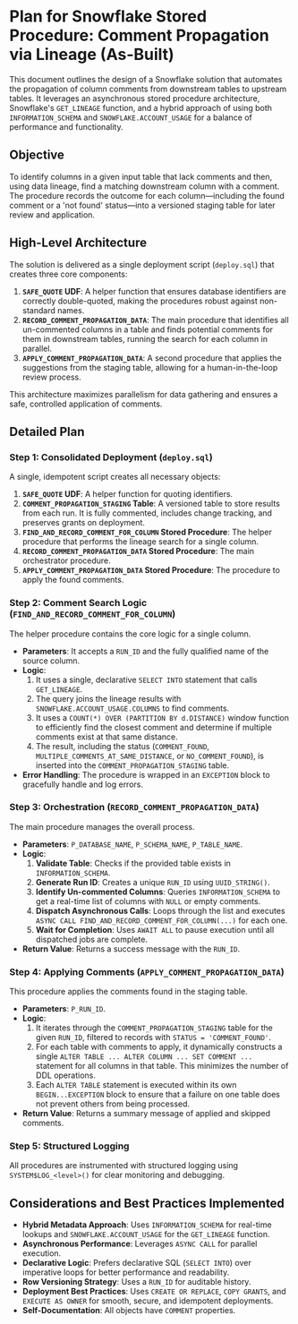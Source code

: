 # Plan for Snowflake Stored Procedure: Comment Propagation via Lineage (As-Built)

This document outlines the design of a Snowflake solution that automates the propagation of column comments from downstream tables to upstream tables. It leverages an asynchronous stored procedure architecture, Snowflake's `GET_LINEAGE` function, and a hybrid approach of using both `INFORMATION_SCHEMA` and `SNOWFLAKE.ACCOUNT_USAGE` for a balance of performance and functionality.

## Objective

To identify columns in a given input table that lack comments and then, using data lineage, find a matching downstream column with a comment. The procedure records the outcome for each column—including the found comment or a 'not found' status—into a versioned staging table for later review and application.

## High-Level Architecture

The solution is delivered as a single deployment script (`deploy.sql`) that creates three core components:

1.  **`SAFE_QUOTE` UDF**: A helper function that ensures database identifiers are correctly double-quoted, making the procedures robust against non-standard names.
2.  **`RECORD_COMMENT_PROPAGATION_DATA`**: The main procedure that identifies all un-commented columns in a table and finds potential comments for them in downstream tables, running the search for each column in parallel.
3.  **`APPLY_COMMENT_PROPAGATION_DATA`**: A second procedure that applies the suggestions from the staging table, allowing for a human-in-the-loop review process.

This architecture maximizes parallelism for data gathering and ensures a safe, controlled application of comments.

## Detailed Plan

### Step 1: Consolidated Deployment (`deploy.sql`)

A single, idempotent script creates all necessary objects:

1.  **`SAFE_QUOTE` UDF**: A helper function for quoting identifiers.
2.  **`COMMENT_PROPAGATION_STAGING` Table**: A versioned table to store results from each run. It is fully commented, includes change tracking, and preserves grants on deployment.
3.  **`FIND_AND_RECORD_COMMENT_FOR_COLUMN` Stored Procedure**: The helper procedure that performs the lineage search for a single column.
4.  **`RECORD_COMMENT_PROPAGATION_DATA` Stored Procedure**: The main orchestrator procedure.
5.  **`APPLY_COMMENT_PROPAGATION_DATA` Stored Procedure**: The procedure to apply the found comments.

### Step 2: Comment Search Logic (`FIND_AND_RECORD_COMMENT_FOR_COLUMN`)

The helper procedure contains the core logic for a single column.

*   **Parameters**: It accepts a `RUN_ID` and the fully qualified name of the source column.
*   **Logic**:
    1.  It uses a single, declarative `SELECT INTO` statement that calls `GET_LINEAGE`.
    2.  The query joins the lineage results with `SNOWFLAKE.ACCOUNT_USAGE.COLUMNS` to find comments.
    3.  It uses a `COUNT(*) OVER (PARTITION BY d.DISTANCE)` window function to efficiently find the closest comment and determine if multiple comments exist at that same distance.
    4.  The result, including the status (`COMMENT_FOUND`, `MULTIPLE_COMMENTS_AT_SAME_DISTANCE`, or `NO_COMMENT_FOUND`), is inserted into the `COMMENT_PROPAGATION_STAGING` table.
*   **Error Handling**: The procedure is wrapped in an `EXCEPTION` block to gracefully handle and log errors.

### Step 3: Orchestration (`RECORD_COMMENT_PROPAGATION_DATA`)

The main procedure manages the overall process.

*   **Parameters**: `P_DATABASE_NAME`, `P_SCHEMA_NAME`, `P_TABLE_NAME`.
*   **Logic**:
    1.  **Validate Table**: Checks if the provided table exists in `INFORMATION_SCHEMA`.
    2.  **Generate Run ID**: Creates a unique `RUN_ID` using `UUID_STRING()`.
    3.  **Identify Un-commented Columns**: Queries `INFORMATION_SCHEMA` to get a real-time list of columns with `NULL` or empty comments.
    4.  **Dispatch Asynchronous Calls**: Loops through the list and executes `ASYNC CALL FIND_AND_RECORD_COMMENT_FOR_COLUMN(...)` for each one.
    5.  **Wait for Completion**: Uses `AWAIT ALL` to pause execution until all dispatched jobs are complete.
*   **Return Value**: Returns a success message with the `RUN_ID`.

### Step 4: Applying Comments (`APPLY_COMMENT_PROPAGATION_DATA`)

This procedure applies the comments found in the staging table.

*   **Parameters**: `P_RUN_ID`.
*   **Logic**:
    1.  It iterates through the `COMMENT_PROPAGATION_STAGING` table for the given `RUN_ID`, filtered to records with `STATUS = 'COMMENT_FOUND'`.
    2.  For each table with comments to apply, it dynamically constructs a single `ALTER TABLE ... ALTER COLUMN ... SET COMMENT ...` statement for all columns in that table. This minimizes the number of DDL operations.
    3.  Each `ALTER TABLE` statement is executed within its own `BEGIN...EXCEPTION` block to ensure that a failure on one table does not prevent others from being processed.
*   **Return Value**: Returns a summary message of applied and skipped comments.

### Step 5: Structured Logging

All procedures are instrumented with structured logging using `SYSTEM$LOG_<level>()` for clear monitoring and debugging.

## Considerations and Best Practices Implemented

*   **Hybrid Metadata Approach**: Uses `INFORMATION_SCHEMA` for real-time lookups and `SNOWFLAKE.ACCOUNT_USAGE` for the `GET_LINEAGE` function.
*   **Asynchronous Performance**: Leverages `ASYNC CALL` for parallel execution.
*   **Declarative Logic**: Prefers declarative SQL (`SELECT INTO`) over imperative loops for better performance and readability.
*   **Row Versioning Strategy**: Uses a `RUN_ID` for auditable history.
*   **Deployment Best Practices**: Uses `CREATE OR REPLACE`, `COPY GRANTS`, and `EXECUTE AS OWNER` for smooth, secure, and idempotent deployments.
*   **Self-Documentation**: All objects have `COMMENT` properties.
